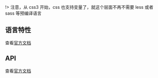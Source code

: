 !> 注意，从 css3 开始，css 也支持变量了，就这个层面不再不需要 less 或者 sass 等预编译语言

## 语言特性

查看[官方文档](http://www.1024i.com/demo/less/document.html)

## API

查看[官方文档](http://www.1024i.com/demo/less/reference.html)

